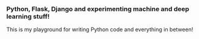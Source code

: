 ### Python, Flask, Django and experimenting machine and deep learning stuff!

This is my playground for writing Python code and everything in between!
